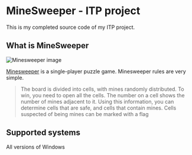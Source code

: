 # MineSweeper - ITP project

This is my completed source code of my ITP project.

## What is MineSweeper

![Minesweeper image](https://double-helix.industries/images/reviews/minesweeper_title.jpg)

[Minesweeper](https://en.wikipedia.org/wiki/Minesweeper_(video_game)) is a single-player puzzle game.
Minesweeper rules are very simple. 
> The board is divided into cells, with mines randomly distributed.
> To win, you need to open all the cells. The number on a cell shows the number of mines adjacent to it.
> Using this information, you can determine cells that are safe, and cells that contain mines.
> Cells suspected of being mines can be marked with a flag

## Supported systems
All versions of Windows

